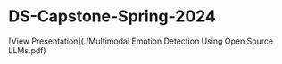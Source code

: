 # DS-Capstone-Spring-2024 

[View Presentation](./Multimodal Emotion Detection Using Open Source LLMs.pdf)
